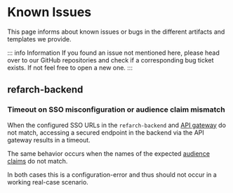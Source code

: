 # Known Issues

This page informs about known issues or bugs in the different artifacts and templates we provide.

::: info Information
If you found an issue not mentioned here, please head over to our GitHub repositories and check if a corresponding bug ticket exists.
If not feel free to open a new one.
:::

## refarch-backend

### Timeout on SSO misconfiguration or audience claim mismatch

When the configured SSO URLs in the `refarch-backend` and [API gateway](/gateway#security) do not match, accessing a secured endpoint in the backend via the API gateway results in a timeout.

The same behavior occurs when the names of the expected [audience claims](/cross-cutting-concepts/security#client-validation) do not match.

In both cases this is a configuration-error and thus should not occur in a working real-case scenario.
